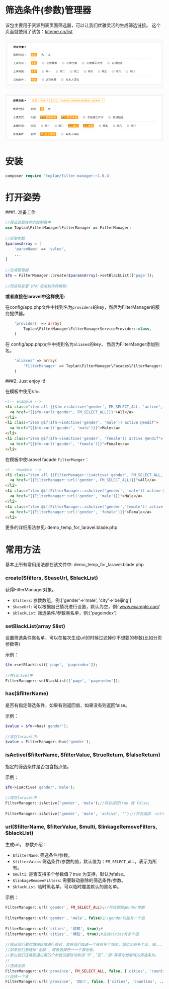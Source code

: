 # 筛选条件(参数)管理器

该包主要用于资源列表页面筛选器，可以让我们优雅灵活的生成筛选链接。
这个页面就使用了该包：[kiteme.cn/list](http://kiteme.cn/list)

![demo image](fm-demo.png)

![demo image](fm-demo2.png)

# 安装

```php
composer require 'toplan/filter-manager:~1.0.4'
```

# 打开姿势

###1. 准备工作

```php
//假设这是在你的控制器中
use Toplan\FilterManager\FilterManager as FilterManager;

//获取参数
$paramsArray = [
    'paramName' => 'value',
    ...
]

//生成管理器
$fm = FilterManager::create($paramsArray)->setBlackList(['page']);

//然后将变量`$fm`渲染到你的模板!
```

**或者直接在laravel中这样使用:**

在config/app.php文件中找到名为`providers`的key，然后为FilterManager的服务提供器。
```php
    'providers' => array(
        Toplan\FilterManager\FilterManagerServiceProvider::class,
    )
```

在 config/app.php文件中找到名为`aliases`的key， 然后为FilterManger添加别名。
```php
    'aliases' => array(
        'FilterManager' => Toplan\FilterManager\Facades\FilterManager::class,
    )
```

###2. Just enjoy it!

在模板中使用`$fm`:
```html
<!-- example -->
<li class="item all {{$fm->isActive('gender', FM_SELECT_ALL, 'active', '')}}">
  <a href="{{$fm->url('gender', FM_SELECT_ALL)}}">All</a>
</li>
<li class="item @if($fm->isActive('gender', 'male')) active @endif">
  <a href="{{$fm->url('gender', 'male')}}">Male</a>
</li>
<li class="item @if($fm->isActive('gender', 'female')) active @endif">
  <a href="{{$fm->url('gender', 'female')}}">Female</a>
</li>
```

在模板中使laravel facade `FilterManger`：
```html
<!-- example -->
<li class="item all {{FilterManager::isActive('gender', FM_SELECT_ALL, 'active', '')}}">
  <a href="{{FilterManager::url('gender', FM_SELECT_ALL)}}">All</a>
</li>
<li class="item @if(FilterManager::isActive('gender', 'male')) active @endif">
  <a href="{{FilterManager::url('gender', 'male')}}">Male</a>
</li>
<li class="item @if(FilterManager::isActive('gender','female')) active @endif">
  <a href="{{FilterManager::url('gender', 'female')}}">Female</a>
</li>
```

更多的详细用法参见: demo_temp_for_laravel.blade.php

# 常用方法

基本上所有常用用法都在该文件中: demo_temp_for_laravel.blade.php

### create($filters, $baseUrl, $blackList)

获得FilterManager对象。

- `$filters`: 参数数组，例:['gender'=>'male', 'city'=>'beijing']
- `$baseUrl`: 可以根据自己情况进行设置，默认为空，例:'www.example.com'
- `$blackList`: 筛选条件/参数黑名单，例:['pageindex']

### setBlackList(array $list)

设置筛选条件黑名单，可以在每次生成url的时候过滤掉你不想要的参数(比如分页参数等)

示例：
```php
$fm->setBlackList(['page', 'pageindex']);

//在laravel中
FilterManager::setBlackList(['page', 'pageindex']);
```

### has($filterName)

是否有指定筛选条件，如果有则返回值，如果没有则返回false。

示例：
```php
$value = $fm->has('gender');

//或在laravel中:
$value = FilterManager::has('gender');
```

### isActive($filterName, $filterValue, $trueReturn, $falseReturn)

指定的筛选条件是否包含指点值。

示例：
```php
$fm->isActive('gender','male');

//或在laravel中
FilterManager::isActive('gender', 'male');//将会返回true 或 false;

FilterManager::isActive('gender', 'male', 'active', '');//将会返回 'active' 或 '';
```

### url($filterName, $filterValue, $multi, $linkageRemoveFilters, $blackList)

生成url。
参数介绍：
- `$filterName`: 筛选条件/参数。
- `$filterValue`: 筛选条件/参数的值，默认值为：`FM_SELECT_ALL`，表示为所有。
- `$multi`: 是否支持多个参数值？true 为支持，默认为false。
- `$linkageRemoveFilters`: 需要联动删除的筛选条件/参数。
- `$blackList`: 临时黑名单，可以临时覆盖默认的黑名单。

示例：
```php
FilterManager::url('gender', FM_SELECT_ALL);//将会删除gender参数

FilterManager::url('gender', 'male', false);//gender只能有一个值

FilterManager::url('cities', '成都', true);#
FilterManager::url('cities', '绵阳', true);#支持cities有多个值

//假设我们要对城镇区域进行筛选，首先我们知道一个省有多个城市，城市又有多个区、镇...
//如果我们要选择‘全部’，或者选择任一一个其他省，
//那么我们还需要通过第四个参数设置联动取消‘市’,‘区’,‘镇’等等你想取消的筛选条件。
//
//选择全部
FilterManager::url('province', FM_SELECT_ALL, false, ['cities', 'counties', ...]);//联动删除cities等条件
//选择一个省
FilterManager::url('province', '四川', false, ['cities', 'counties', ...]);//联动删除cities等条件
